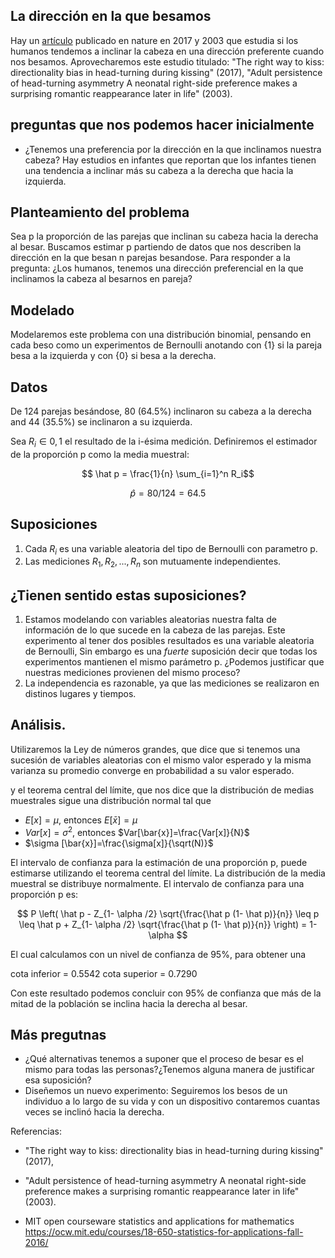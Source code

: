 ## La dirección en la que besamos

Hay un [artículo]([/guides/content/editing-an-existing-page](https://www.nature.com/articles/s41598-017-04942-9)) publicado en nature en 2017 y 2003 que estudia 
si los humanos tendemos a inclinar la cabeza en una dirección preferente cuando nos besamos. Aprovecharemos este estudio titulado: "The right way to kiss: directionality bias in head-turning during kissing" (2017), "Adult persistence of head-turning asymmetry A neonatal right-side preference makes a surprising romantic reappearance later in life" (2003).



## preguntas que nos podemos hacer inicialmente
- ¿Tenemos una preferencia por la dirección en la que inclinamos nuestra cabeza? Hay estudios en infantes que reportan que los infantes tienen una tendencia a inclinar más su cabeza a la derecha que hacia la izquierda.

## Planteamiento del problema
Sea p  la proporción de las parejas que inclinan su cabeza hacia la derecha al besar. Buscamos estimar p partiendo de datos que nos describen la dirección en la que besan n parejas besandose.
Para responder a la pregunta: ¿Los humanos, tenemos una dirección preferencial en la que inclinamos la cabeza al besarnos en pareja?

## Modelado
Modelaremos este problema con una distribución binomial, pensando en cada beso como un experimentos de Bernoulli anotando con {1} si la pareja besa a la izquierda y con {0} si besa a la derecha. 

## Datos
De 124 parejas besándose, 80 (64.5%) inclinaron su cabeza a la derecha and 44 (35.5%)
se inclinaron a su izquierda.

Sea $R_i \in {0,1}$ el resultado de la i-ésima medición. Definiremos el estimador de la proporción p como la media muestral:

$$  \hat p = \frac{1}{n}  \sum_{i=1}^n R_i$$

$$\hat p = 80/124 =64.5% $$


## Suposiciones
1. Cada $R_i$ es una variable aleatoria del tipo de Bernoulli con parametro p.
2. Las mediciones $R_1, R_2 ,...,R_n$ son mutuamente independientes.
## ¿Tienen sentido estas suposiciones?
1. Estamos modelando con variables aleatorias nuestra falta de información de lo que sucede en la cabeza de las parejas. Este experimento al tener dos posibles resultados es una variable aleatoria de Bernoulli, Sin embargo es una *fuerte* suposición decir que todas los experimentos mantienen el mismo parámetro p. ¿Podemos justificar que nuestras mediciones provienen del mismo proceso?
2. La independencia es razonable, ya que las mediciones se realizaron en distinos lugares y tiempos.


## Análisis.
Utilizaremos la Ley de números grandes, que dice que si tenemos una sucesión de variables aleatorias con el mismo valor esperado y la misma varianza su promedio converge en probabilidad a su valor esperado.

y el teorema central del límite, que nos dice que la distribución de medias muestrales sigue una distribución normal tal que

- $E[x] = \mu$, entonces $E[\bar{x}]=\mu$
- $Var[x] = \sigma^{2}$, entonces $Var[\bar{x}]=\frac{Var[x]}{N}$
- $\sigma [\bar{x}]=\frac{\sigma[x]}{\sqrt(N)}$ 

El intervalo de confianza para la estimación de una proporción p, puede estimarse utilizando el teorema central del límite. La distribución de la media muestral se distribuye normalmente. El intervalo de confianza para una proporción p es:

$$ P \left( \hat p - Z_{1- \alpha /2} \sqrt{\frac{\hat p (1- \hat p)}{n}} \leq p \leq \hat p + Z_{1- \alpha /2} \sqrt{\frac{\hat p (1- \hat p)}{n}} \right)  = 1-\alpha $$

El cual calculamos con un nivel de confianza de 95%, para obtener una

cota inferior = 0.5542
cota superior = 0.7290

Con este resultado podemos concluir con 95% de confianza que más de la mitad de la población se inclina hacia la derecha al besar.


## Más pregutnas
- ¿Qué alternativas tenemos a suponer que el proceso de besar es el mismo para todas las personas?¿Tenemos alguna manera de justificar esa suposición?
- Diseñemos un nuevo experimento: Seguiremos los besos de un individuo a lo largo de su vida y con un dispositivo contaremos cuantas veces se inclinó hacia la derecha.


Referencias:

- "The right way to kiss: directionality bias in head-turning during kissing" (2017),
 
- "Adult persistence of head-turning asymmetry A neonatal right-side preference makes a surprising romantic reappearance later in life" (2003).


- MIT open courseware statistics and applications for mathematics https://ocw.mit.edu/courses/18-650-statistics-for-applications-fall-2016/






